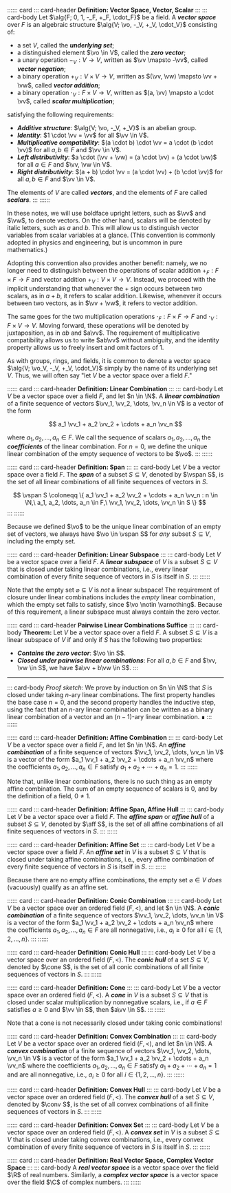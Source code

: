 :::::: card
::: card-header
**Definition: Vector Space, Vector, Scalar**
:::
::: card-body
Let $\alg{F; 0, 1, -_F, +_F, \cdot_F}$ be a field. A ___vector space___ over $F$ is an algebraic structure $\alg{V; \vo, -_V, +_V, \cdot_V}$ consisting of:

 * a set $V$, called the ___underlying set___;
 * a distinguished element $\vo \in V$, called the ___zero vector___;
 * a unary operation $-_V: V \to V$, written as $\vv \mapsto -\vv$, called ___vector negation___;
 * a binary operation $+_V: V \times V \to V$, written as $(\vv, \vw) \mapsto \vv + \vw$, called ___vector addition___;
 * a binary operation $\cdot_V: F \times V \to V$, written as $(a, \vv) \mapsto a \cdot \vv$, called ___scalar multiplication___;

satisfying the following requirements:

 * ___Additive structure___: $\alg{V; \vo, -_V, +_V}$ is an abelian group.
 * ___Identity___: $1 \cdot \vv = \vv$ for all $\vv \in V$.
 * ___Multiplicative compatibility___: $(a \cdot b) \cdot \vv = a \cdot (b \cdot \vv)$ for all $a, b \in F$ and $\vv \in V$.
 * ___Left distributivity___: $a \cdot (\vv + \vw) = (a \cdot \vv) + (a \cdot \vw)$ for all $a \in F$ and $\vv, \vw \in V$.
 * ___Right distributivity___: $(a + b) \cdot \vv = (a \cdot \vv) + (b \cdot \vv)$ for all $a, b \in F$ and $\vv \in V$.

The elements of $V$ are called ___vectors___, and the elements of $F$ are called ___scalars___.
:::
::::::

In these notes, we will use boldface upright letters, such as $\vv$ and $\vw$, to denote vectors. On the other hand, scalars will be denoted by italic letters, such as $a$ and $b$. This will allow us to distinguish vector variables from scalar variables at a glance. (This convention is commonly adopted in physics and engineering, but is uncommon in pure mathematics.)

Adopting this convention also provides another benefit: namely, we no longer need to distinguish between the operations of scalar addition $+_F: F \times F \to F$ and vector addition $+_V: V \times V \to V$. Instead, we proceed with the implicit understanding that whenever the $+$ sign occurs between two scalars, as in $a + b$, it refers to scalar addition. Likewise, whenever it occurs between two vectors, as in $\vv + \vw$, it refers to vector addition.

The same goes for the two multiplication operations $\cdot_F: F \times F \to F$ and $\cdot_V: F \times V \to V$. Moving forward, these operations will be denoted by juxtaposition, as in $ab$ and $a\vv$. The requirement of multiplicative compatibility allows us to write $ab\vv$ without ambiguity, and the identity property allows us to freely insert and omit factors of $1$.

As with groups, rings, and fields, it is common to denote a vector space $\alg{V; \vo_V, -_V, +_V, \cdot_V}$ simply by the name of its underlying set $V$. Thus, we will often say "let $V$ be a vector space over a field $F$."


:::::: card
::: card-header
**Definition: Linear Combination**
:::
::: card-body
Let $V$ be a vector space over a field $F$, and let $n \in \N$. A ___linear combination___ of a finite sequence of vectors $\vv_1, \vv_2, \dots, \vv_n \in V$ is a vector of the form

$$ a_1 \vv_1 + a_2 \vv_2 + \cdots + a_n \vv_n $$

where $a_1, a_2, \dots, a_n \in F$. We call the sequence of scalars $a_1, a_2, \dots, a_n$ the ___coefficients___ of the linear combination. For $n = 0$, we define the unique linear combination of the empty sequence of vectors to be $\vo$.
:::
::::::


:::::: card
::: card-header
**Definition: Span**
:::
::: card-body
Let $V$ be a vector space over a field $F$. The ___span___ of a subset $S \subseteq V$, denoted by $\vspan S$, is the set of all linear combinations of all finite sequences of vectors in $S$.

$$ \vspan S \coloneqq \{ a_1 \vv_1 + a_2 \vv_2 + \cdots + a_n \vv_n : n \in \N,\ a_1, a_2, \dots, a_n \in F,\ \vv_1, \vv_2, \dots, \vv_n \in S \} $$
:::
::::::

Because we defined $\vo$ to be the unique linear combination of an empty set of vectors, we always have $\vo \in \vspan S$ for *any* subset $S \subseteq V$, including the empty set.


:::::: card
::: card-header
**Definition: Linear Subspace**
:::
::: card-body
Let $V$ be a vector space over a field $F$. A ___linear subspace___ of $V$ is a subset $S \subseteq V$ that is closed under taking linear combinations, i.e., every linear combination of every finite sequence of vectors in $S$ is itself in $S$.
:::
::::::

Note that the empty set $\varnothing \subseteq V$ is *not* a linear subspace! The requirement of closure under linear combinations includes the *empty* linear combination, which the empty set fails to satisfy, since $\vo \notin \varnothing$. Because of this requirement, a linear subspace must always contain the zero vector.


:::::: card
::: card-header
**Pairwise Linear Combinations Suffice**
:::
::: card-body
**Theorem:** Let $V$ be a vector space over a field $F$. A subset $S \subseteq V$ is a linear subspace of $V$ if and only if $S$ has the following two properties:

 * ___Contains the zero vector___: $\vo \in S$.
 * ___Closed under pairwise linear combinations___: For all $a, b \in F$ and $\vv, \vw \in S$, we have $a\vv + b\vw \in S$.
:::
------
::: card-body
*Proof sketch:* We prove by induction on $n \in \N$ that $S$ is closed under taking $n$-ary linear combinations. The first property handles the base case $n = 0$, and the second property handles the inductive step, using the fact that an $n$-ary linear combination can be written as a binary linear combination of a vector and an $(n-1)$-ary linear combination. <span class="float-end">&#8718;</span>
:::
::::::


:::::: card
::: card-header
**Definition: Affine Combination**
:::
::: card-body
Let $V$ be a vector space over a field $F$, and let $n \in \N$. An ___affine combination___ of a finite sequence of vectors $\vv_1, \vv_2, \dots, \vv_n \in V$ is a vector of the form $a_1 \vv_1 + a_2 \vv_2 + \cdots + a_n \vv_n$ where the coefficients $a_1, a_2, \dots, a_n \in F$ satisfy $a_1 + a_2 + \cdots + a_n = 1$.
:::
::::::

Note that, unlike linear combinations, there is no such thing as an empty affine combination. The sum of an empty sequence of scalars is $0$, and by the definition of a field, $0 \ne 1$.


:::::: card
::: card-header
**Definition: Affine Span, Affine Hull**
:::
::: card-body
Let $V$ be a vector space over a field $F$. The ___affine span___ or ___affine hull___ of a subset $S \subseteq V$, denoted by $\aff S$, is the set of all affine combinations of all finite sequences of vectors in $S$.
:::
::::::


:::::: card
::: card-header
**Definition: Affine Set**
:::
::: card-body
Let $V$ be a vector space over a field $F$. An ___affine set___ in $V$ is a subset $S \subseteq V$ that is closed under taking affine combinations, i.e., every affine combination of every finite sequence of vectors in $S$ is itself in $S$.
:::
::::::

Because there are no empty affine combinations, the empty set $\varnothing \in V$ _does_ (vacuously) qualify as an affine set.


:::::: card
::: card-header
**Definition: Conic Combination**
:::
::: card-body
Let $V$ be a vector space over an ordered field $(F, <)$, and let $n \in \N$. A ___conic combination___ of a finite sequence of vectors $\vv_1, \vv_2, \dots, \vv_n \in V$ is a vector of the form $a_1 \vv_1 + a_2 \vv_2 + \cdots + a_n \vv_n$ where the coefficients $a_1, a_2, \dots, a_n \in F$ are all nonnegative, i.e., $a_i \ge 0$ for all $i \in \{1, 2, \dots, n \}$.
:::
::::::


:::::: card
::: card-header
**Definition: Conic Hull**
:::
::: card-body
Let $V$ be a vector space over an ordered field $(F, <)$. The ___conic hull___ of a set $S \subseteq V$, denoted by $\cone S$, is the set of all conic combinations of all finite sequences of vectors in $S$.
:::
::::::


:::::: card
::: card-header
**Definition: Cone**
:::
::: card-body
Let $V$ be a vector space over an ordered field $(F, <)$. A ___cone___ in $V$ is a subset $S \subseteq V$ that is closed under scalar multiplication by nonnegative scalars, i.e., if $a \in F$ satisfies $a \ge 0$ and $\vv \in S$, then $a\vv \in S$.
:::
::::::

Note that a cone is not necessarily closed under taking conic combinations!


:::::: card
::: card-header
**Definition: Convex Combination**
:::
::: card-body
Let $V$ be a vector space over an ordered field $(F, <)$, and let $n \in \N$. A ___convex combination___ of a finite sequence of vectors $\vv_1, \vv_2, \dots, \vv_n \in V$ is a vector of the form $a_1 \vv_1 + a_2 \vv_2 + \cdots + a_n \vv_n$ where the coefficients $a_1, a_2, \dots, a_n \in F$ satisfy $a_1 + a_2 + \cdots + a_n = 1$ and are all nonnegative, i.e., $a_i \ge 0$ for all $i \in \{1, 2, \dots, n \}$.
:::
::::::


:::::: card
::: card-header
**Definition: Convex Hull**
:::
::: card-body
Let $V$ be a vector space over an ordered field $(F, <)$. The ___convex hull___ of a set $S \subseteq V$, denoted by $\conv S$, is the set of all convex combinations of all finite sequences of vectors in $S$.
:::
::::::


:::::: card
::: card-header
**Definition: Convex Set**
:::
::: card-body
Let $V$ be a vector space over an ordered field $(F, <)$. A ___convex set___ in $V$ is a subset $S \subseteq V$ that is closed under taking convex combinations, i.e., every convex combination of every finite sequence of vectors in $S$ is itself in $S$.
:::
::::::


:::::: card
::: card-header
**Definition: Real Vector Space, Complex Vector Space**
:::
::: card-body
A ___real vector space___ is a vector space over the field $\R$ of real numbers. Similarly, a ___complex vector space___ is a vector space over the field $\C$ of complex numbers.
:::
::::::
